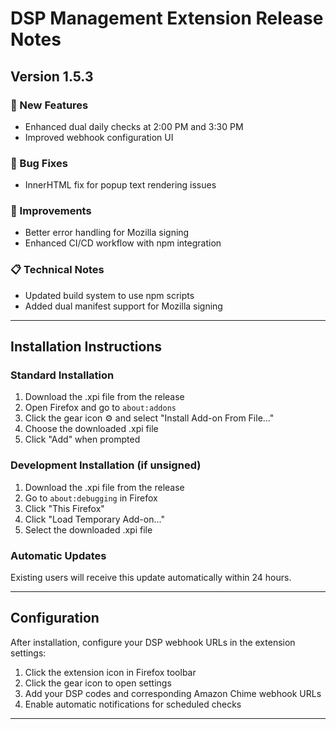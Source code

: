 # DSP Management Extension Release Notes

## Version 1.5.3

### 🚀 New Features
- Enhanced dual daily checks at 2:00 PM and 3:30 PM
- Improved webhook configuration UI

### 🐛 Bug Fixes
- InnerHTML fix for popup text rendering issues

### 🔧 Improvements
- Better error handling for Mozilla signing
- Enhanced CI/CD workflow with npm integration


### 📋 Technical Notes
- Updated build system to use npm scripts
-  Added dual manifest support for Mozilla signing

---

## Installation Instructions

### Standard Installation
1. Download the .xpi file from the release
2. Open Firefox and go to `about:addons`
3. Click the gear icon ⚙️ and select "Install Add-on From File..."
4. Choose the downloaded .xpi file
5. Click "Add" when prompted

### Development Installation (if unsigned)
1. Download the .xpi file from the release
2. Go to `about:debugging` in Firefox
3. Click "This Firefox"
4. Click "Load Temporary Add-on..."
5. Select the downloaded .xpi file

### Automatic Updates
Existing users will receive this update automatically within 24 hours.

---

## Configuration

After installation, configure your DSP webhook URLs in the extension settings:
1. Click the extension icon in Firefox toolbar
2. Click the gear icon to open settings
3. Add your DSP codes and corresponding Amazon Chime webhook URLs
4. Enable automatic notifications for scheduled checks

---

